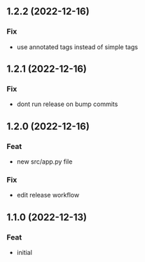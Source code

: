 ## 1.2.2 (2022-12-16)

### Fix

- use annotated tags instead of simple tags

## 1.2.1 (2022-12-16)

### Fix

- dont run release on bump commits

## 1.2.0 (2022-12-16)

### Feat

- new src/app.py file

### Fix

- edit release workflow

## 1.1.0 (2022-12-13)

### Feat

- initial
